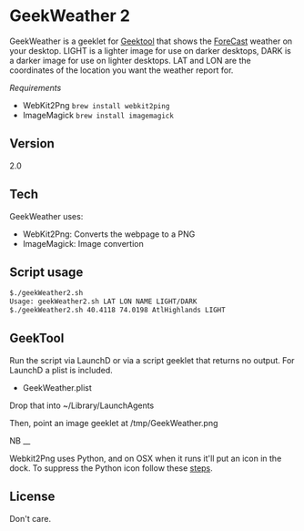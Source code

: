 GeekWeather 2
=============

GeekWeather is a geeklet for [Geektool] that shows the [ForeCast] weather on your desktop. LIGHT is a lighter image for use on darker desktops, DARK is a darker image for use on lighter desktops. LAT and LON are the coordinates of the location you want the weather report for.

*Requirements*
  - WebKit2Png  ```brew install webkit2ping```
  - ImageMagick ```brew install imagemagick```

Version
----
2.0

Tech
-----------

GeekWeather uses:

* WebKit2Png: Converts the  webpage to a PNG
* ImageMagick: Image convertion

Script usage
--------------

```sh
$./geekWeather2.sh
Usage: geekWeather2.sh LAT LON NAME LIGHT/DARK
$./geekWeather2.sh 40.4118 74.0198 AtlHighlands LIGHT
```

GeekTool
--------

Run the script via LaunchD or via a script geeklet that returns no output. For LaunchD a plist is included.

* GeekWeather.plist

Drop that into ~/Library/LaunchAgents

Then, point an image geeklet at /tmp/GeekWeather.png

NB
__

Webkit2Png uses Python, and on OSX when it runs it'll put an icon in the dock. To suppress the Python icon follow these [steps].


License
----

Don't care.


[GeekTool]:http://projects.tynsoe.org/en/geektool/
[ForeCast]:http://forecast.io/
[steps]:http://stackoverflow.com/questions/13865826/get-rid-of-the-python-launcher-icon-os-x

    
